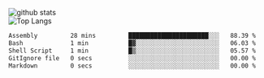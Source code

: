 ![github stats](https://github-readme-stats.vercel.app/api?username=AndreFerreira5&show_icons=true&theme=dark&count_private=true)
<br>
![Top Langs](https://github-readme-stats.vercel.app/api/top-langs/?username=AndreFerreira5&layout=compact&theme=dark)
<br>
<!--START_SECTION:waka-->

```txt
Assembly         28 mins         ██████████████████████░░░   88.39 %
Bash             1 min           █▓░░░░░░░░░░░░░░░░░░░░░░░   06.03 %
Shell Script     1 min           █▒░░░░░░░░░░░░░░░░░░░░░░░   05.57 %
GitIgnore file   0 secs          ░░░░░░░░░░░░░░░░░░░░░░░░░   00.00 %
Markdown         0 secs          ░░░░░░░░░░░░░░░░░░░░░░░░░   00.00 %
```

<!--END_SECTION:waka-->
